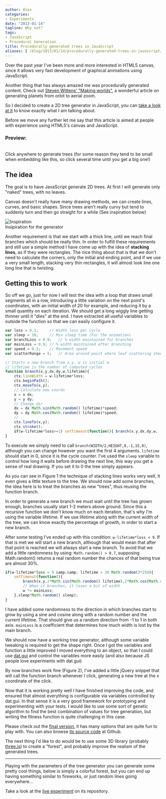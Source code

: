 ```yaml
---
author: Alex
categories:
- Experiments
date: "2013-01-14"
tagline: Why not?
tags:
- JavaScript
- Procedural Generation
title: Procedurally generated trees in JavaScript
aliases: [ /blog/2013/01/14/procedurally-generated-trees-in-javascript/ ]
---
```


Over the past year I\'ve been more and more interested in HTML5 canvas, since it allows very fast development of graphical animations using JavaScript.

Another thing that has always amazed me was procedurally generated content. Check out [Steven Wittens\' \"Making worlds\"][1], a wonderful article on generating planets from orbit to aerial zoom.

[1]: http://acko.net/blog/making-worlds-introduction/

So I decided to create a 2D tree generator in JavaScript, you can [take a look at it][2] to know exactly what I am talking about.

[2]: https://aurbano.github.io/TreeGenerator/ "Tree generator"

Before we move any further let me say that this article is aimed at people with experience using HTML5\'s canvas and JavaScript.

### Preview:

<div class="caption" id="treeContainer" style="width:100%;">
	<canvas id="bg" style="color:#09F"></canvas><br />
	Click anywhere to generate trees (for some reason they tend to be small when embedding like this, so click several time until you get a big one!)
</div>

## The idea

The goal is to have JavaScript generate 2D trees. At first I will generate only \"naked\" trees, with no leaves.

Canvas doesn\'t really have many drawing methods, we can create lines, curves, and basic shapes. Since trees aren\'t really curvy but tend to suddenly turn and then go straight for a while (See inspiration below)

<div class="caption">
	<img src="http://thumbs.dreamstime.com/x/naked-tree-14208046.jpg" alt="Inspiration" style="max-height:200px; display:inline" class="img-responsive" /><br />
	Insipiration for the generator
</div>

Another requirement is that we start with a thick line, until we reach final branches which should be really thin. In order to fulfill these requirements and still use a simple method I have come up with the idea of **stacking lines**, as if they were rectangles. The nice thing about that is that we don\'t need to calculate the corners, only the initial and ending point, and if we use a very small length, stacking very thin rectangles, it will almost look line one long line that is twisting.

## Getting this to work

So off we go, just for now I will test the idea with a loop that draws small segments all in a row, introducing a little variation on the next point\'s coordinates, with an initial width of 20 for example, and reducing it by a small quantity on each iteration. We should get a long wiggly line getting thinner until it \"dies\" at the end. I have extracted all useful variables to outside the function so that we can easily configure it.

``` javascript
var loss = 0.1;		// Width loss per cycle
var sleep = 10;		// Min sleep time (For the animation)
var branchLoss = 0.9;	// % width maintained for branches
var mainLoss = 0.9;	// % width maintained after branching
var speed = 0.3;	// Movement speed
var scatterRange = 5;	// Area around point where leaf scattering should occur

// Starts a new branch from x,y. w is initial w
// lifetime is the number of computed cycles
function branch(x,y,dx,dy,w,lifetime){
	ctx.lineWidth = w-lifetime*loss;
	ctx.beginPath();
	ctx.moveTo(x,y);
	// Calculate new coords
	x = x dx;
	y = y dy;
	// Change dir
	dx = dx Math.sin(Math.random() lifetime)*speed;
	dy = dy Math.cos(Math.random() lifetime)*speed;
	//
	ctx.lineTo(x,y);
	ctx.stroke();
	if(w-lifetime*loss>=1) setTimeout(function(){ branch(x,y,dx,dy,w,  lifetime); },sleep);
}
```

To execute we simply need to call `branch(WIDTH/2,HEIGHT,0,-1,15,0)`, although you can change however you want the first 4 arguments. `lifetime` should start in 0, since it is the cycle counter. I\'ve used the `sleep` variable to control how long it waits before drawing the next line, this way you get a sense of real drawing. If you set it to 0 the tree simply appears.

As you can see in Figure 1 the technique of stacking lines works very well, it even gives a little texture to the tree. We should now add some branches, the idea here is to treat the branches as new \"trees\", thus reusing the function branch.

In order to generate a new branch we must wait until the tree has grown enough, branches usually start 1-2 meters above ground. Since this a recursive function we don\'t know much on each iteration, that\'s why I\'m using the variable lifetime. If we use lifetime along with the current width of the tree, we can know exactly the percentage of growth, in order to start a new branch.

After some testing I\'ve ended up with this condition: `w-lifetime*loss < 9`. If that is met we will start a new branch, although that would mean that after that point is reached we will always start a new branch. To avoid that we add a little randomness by using: `Math.random() > 0.7`, supposing Math.random() returns a real random number the chances of that being true are almost 30%.

``` javascript
if(w-lifetime*loss < 9 &amp;&amp; lifetime > 30 Math.random()*250){
	setTimeout(function(){
		branch(x,y,2*Math.sin(Math.random() lifetime),2*Math.cos(Math.random() lifetime),(w-lifetime*loss)*branchLoss,0);
		// When it branches, it loses a bit of width
		w *= mainLoss;
	},sleep*Math.random() sleep);
}
```

I have added some randomness to the direction in which branches start to grow by using a sine and cosine along with a random number and the current lifetime. That should give us a random direction from -1 to 1 in both axis. `mainLoss` is a coefficient that determines how much width is lost by the main branch.

We should now have a working tree generator, although some variable tweaking is required to get the shape right. Once I got the variables and function a little improved I moved everything to an object, so that I could use [dat.gui][6] and control the variables more easily (and also because JS people love experiments with dat.gui)

[6]: http://code.google.com/p/dat-gui/

By now branches work fine (Figure 2), I\'ve added a little jQuery snippet that will call the function branch whenever I click, generating a new tree at the x coordinate of the click.

Now that it is working pretty well I have finished improving the code, and ensured that almost everything is configurable via variables controlled by dat.gui. In that sense it is a very good framework for prototyping and experimenting with your tests. I would like to use some sort of genetic algorithm to find the best combination of values for tree generation, but writing the fitness function is quite challenging in this case.

Please check out the [final version][7], it has many options that are quite fun to play with. You can also browse [its source code][8] at Github.

[7]: https://aurbano.github.io/TreeGenerator/
[8]: https://github.com/aurbano/TreeGenerator

The next thing I\'d like to do would be to use some 3D library (probably [three.js][8]) to create a \"forest\", and probably improve the realism of the generated trees.

[8]: http://mrdoob.github.com/three.js/

<hr style="clear:both" />

Playing with the parameters of the tree generator you can generate some pretty cool things, below is simply a colorful forest, but you can end up having something similar to fireworks, or just random lines going everywhere...

Take a look at the <a href="https://aurbano.github.io/TreeGenerator/">live experiment</a> on its repository.

<script type="text/javascript" src="https://aurbano.github.io/TreeGenerator/src/TreeGenerator.js" ></script>
<script type="text/javascript">
	$(document).ready(function(){
		console.log("Init Tree generator");
		var canvas = $('#bg'),
			container = $('#treeContainer');

		// Resize the canvas to fit the container
		function resizeCanvas(){
			canvas.attr('width',container.width());
			canvas.attr('height', 300);
		}
		$(window).resize(function(){
 			resizeCanvas();
		});
		resizeCanvas();

		var tree = new TreeGenerator(canvas, {
			fitScreen: false,
			bgColor: [245, 245, 245],
			treeColor: '#000000',
			spawnInterval: 1500,
			initialWidth: 6
		});
		tree.start();

		canvas.click(function(e){
			var parentOffset = $(this).parent().offset(); 
		    var relX = e.pageX - parentOffset.left;
		    var relY = e.pageY - parentOffset.top;

			tree.branch(relX, canvas.height(), 0, -Math.random()*3, Math.random()*tree.settings.initialWidth,5,0,'#000',tree);
		});
	});
</script>
